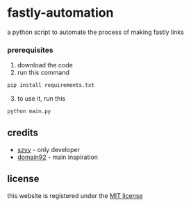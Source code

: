# fastly-automation

a python script to automate the process of making fastly links


### prerequisites


1. download the code
2. run this command

```bash
pip install requirements.txt
```
3. to use it, run this

```bash
python main.py
```


## credits

* [szvy](https://github.com/szvy) - only developer
* [domain92](https://github.com/sebastian-92/domain92) - main inspiration

## license
this website is registered under the [MIT license](LICENSE)
